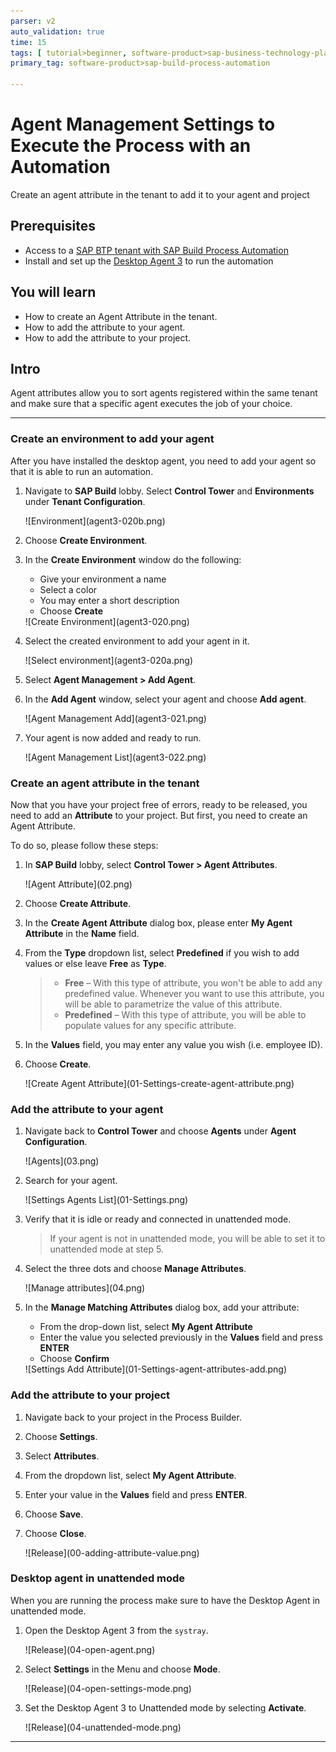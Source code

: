 ```yaml
---
parser: v2
auto_validation: true
time: 15
tags: [ tutorial>beginner, software-product>sap-business-technology-platform, tutorial>free-tier]
primary_tag: software-product>sap-build-process-automation

---
```


# Agent Management Settings to Execute the Process with an Automation
<!-- description --> Create an agent attribute in the tenant to add it to your agent and project

## Prerequisites
 - Access to a [SAP BTP tenant with SAP Build Process Automation](spa-subscribe-booster)
 - Install and set up the [Desktop Agent 3](spa-setup-desktop-3-0-agent) to run the automation

## You will learn
  - How to create an Agent Attribute in the tenant.
  - How to add the attribute to your agent.
  - How to add the attribute to your project.

## Intro
Agent attributes allow you to sort agents registered within the same tenant and make sure that a specific agent executes the job of your choice.

---


### Create an environment to add your agent

After you have installed the desktop agent, you need to add your agent so that it is able to run an automation.

1. Navigate to **SAP Build** lobby. Select **Control Tower** and **Environments** under **Tenant Configuration**.
    
    <!-- border -->![Environment](agent3-020b.png)
   
2. Choose **Create Environment**.
   
3. In the **Create Environment** window do the following:

    - Give your environment a name
    - Select a color
    - You may enter a short description
    - Choose **Create**

    <!-- border -->![Create Environment](agent3-020.png)

4. Select the created environment to add your agent in it.

    <!-- border -->![Select environment](agent3-020a.png)

5. Select **Agent Management > Add Agent**.

6. In the **Add Agent** window, select your agent and choose **Add agent**.

    <!-- border -->![Agent Management Add](agent3-021.png)

7.  Your agent is now added and ready to run.

    <!-- border -->![Agent Management List](agent3-022.png)


### Create an agent attribute in the tenant


Now that you have your project free of errors, ready to be released, you need to add an **Attribute** to your project. But first, you need to create an Agent Attribute.

To do so, please follow these steps:

1. In **SAP Build** lobby, select **Control Tower > Agent Attributes**.

    <!-- border -->![Agent Attribute](02.png)  

2. Choose **Create Attribute**.

3. In the **Create Agent Attribute** dialog box, please enter **My Agent Attribute** in the **Name** field.

4. From the **Type** dropdown list, select **Predefined** if you wish to add values or else leave **Free** as **Type**.

    > - **Free** – With this type of attribute, you won't be able to add any predefined value. Whenever you want to use this attribute, you will be able to parametrize the value of this attribute.
    > - **Predefined** – With this type of attribute, you will be able to populate values for any specific attribute.

5. In the **Values** field, you may enter any value you wish (i.e. employee ID).

6. Choose **Create**.

    <!-- border -->![Create Agent Attribute](01-Settings-create-agent-attribute.png)  


### Add the attribute to your agent


1. Navigate back to **Control Tower** and choose **Agents** under **Agent Configuration**.

    <!-- border -->![Agents](03.png)
   
2. Search for your agent.

    <!-- border -->![Settings Agents List](01-Settings.png)

3. Verify that it is idle or ready and connected in unattended mode.

    > If your agent is not in unattended mode, you will be able to set it to unattended mode at step 5.
   
4. Select the three dots and choose **Manage Attributes**.

    <!-- border -->![Manage attributes](04.png)

5. In the **Manage Matching Attributes** dialog box, add your attribute:

    - From the drop-down list, select **My Agent Attribute**
    - Enter the value you selected previously in the **Values** field and press **ENTER**
    - Choose **Confirm**

    <!-- border -->![Settings Add Attribute](01-Settings-agent-attributes-add.png)


### Add the attribute to your project


1. Navigate back to your project in the Process Builder.

2. Choose **Settings**.

3. Select **Attributes**.

4. From the dropdown list, select **My Agent Attribute**.

5. Enter your value in the **Values** field and press **ENTER**.

6. Choose **Save**.

7. Choose **Close**.   

      <!-- border -->![Release](00-adding-attribute-value.png)



### Desktop agent in unattended mode


When you are running the process make sure to have the Desktop Agent in unattended mode.

1. Open the Desktop Agent 3 from the `systray`.

    <!-- border -->![Release](04-open-agent.png)

2. Select **Settings** in the Menu and choose **Mode**.

    <!-- border -->![Release](04-open-settings-mode.png)
    
3. Set the Desktop Agent 3 to Unattended mode by selecting **Activate**.

    <!-- border -->![Release](04-unattended-mode.png)

  






---
